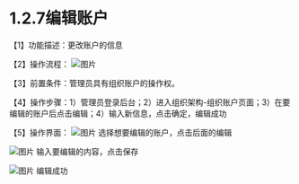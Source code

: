 # 1.2.7编辑账户

【1】功能描述：更改账户的信息

【2】操作流程：
![图片](~@img/1/1.2.7_p1.png)

【3】前置条件：管理员具有组织账户的操作权。

【4】操作步骤：1）管理员登录后台；2）进入组织架构-组织账户页面；3）在要编辑的账户后点击编辑；4）输入新信息，点击确定，编辑成功

【5】操作界面：
![图片](~@img/1/1.2.7_p2.png)
选择想要编辑的账户，点击后面的编辑

![图片](~@img/1/1.2.7_p3.png)
输入要编辑的内容，点击保存

![图片](~@img/1/1.2.7_p4.png)
编辑成功